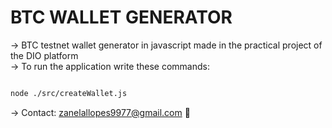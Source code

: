 # BTC WALLET GENERATOR

-> BTC testnet wallet generator in javascript made in the practical project of the DIO platform </br>
-> To run the application write these commands:

```bash

node ./src/createWallet.js

```

-> Contact: zanelallopes9977@gmail.com
👋 
